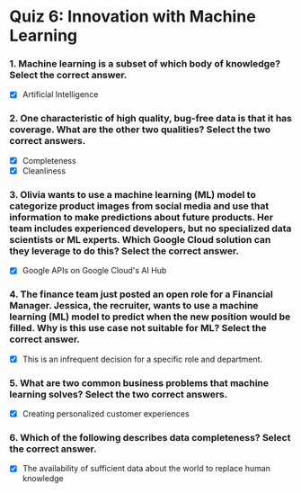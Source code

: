 # Quiz 6: Innovation with Machine Learning

### 1. Machine learning is a subset of which body of knowledge? Select the correct answer.
- [x] Artificial Intelligence

### 2. One characteristic of high quality, bug-free data is that it has coverage. What are the other two qualities? Select the two correct answers.
- [x] Completeness
- [x] Cleanliness

### 3. Olivia wants to use a machine learning (ML) model to categorize product images from social media and use that information to make predictions about future products. Her team includes experienced developers, but no specialized data scientists or ML experts. Which Google Cloud solution can they leverage to do this? Select the correct answer.
- [x] Google APIs on Google Cloud's AI Hub

### 4. The finance team just posted an open role for a Financial Manager. Jessica, the recruiter, wants to use a machine learning (ML) model to predict when the new position would be filled. Why is this use case not suitable for ML? Select the correct answer.
- [x] This is an infrequent decision for a specific role and department.

### 5. What are two common business problems that machine learning solves? Select the two correct answers.
- [x] Creating personalized customer experiences

### 6. Which of the following describes data completeness? Select the correct answer.
- [x] The availability of sufficient data about the world to replace human knowledge
